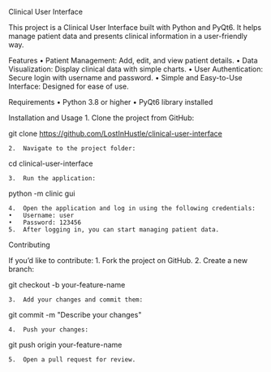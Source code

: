 Clinical User Interface

This project is a Clinical User Interface built with Python and PyQt6. It helps manage patient data and presents clinical information in a user-friendly way.

Features
	•	Patient Management: Add, edit, and view patient details.
	•	Data Visualization: Display clinical data with simple charts.
	•	User Authentication: Secure login with username and password.
	•	Simple and Easy-to-Use Interface: Designed for ease of use.

Requirements
	•	Python 3.8 or higher
	•	PyQt6 library installed

Installation and Usage
	1.	Clone the project from GitHub:

git clone https://github.com/LostInHustle/clinical-user-interface


	2.	Navigate to the project folder:

cd clinical-user-interface


	3.	Run the application:

python -m clinic gui


	4.	Open the application and log in using the following credentials:
	•	Username: user
	•	Password: 123456
	5.	After logging in, you can start managing patient data.

Contributing

If you’d like to contribute:
	1.	Fork the project on GitHub.
	2.	Create a new branch:

git checkout -b your-feature-name


	3.	Add your changes and commit them:

git commit -m "Describe your changes"


	4.	Push your changes:

git push origin your-feature-name


	5.	Open a pull request for review.
